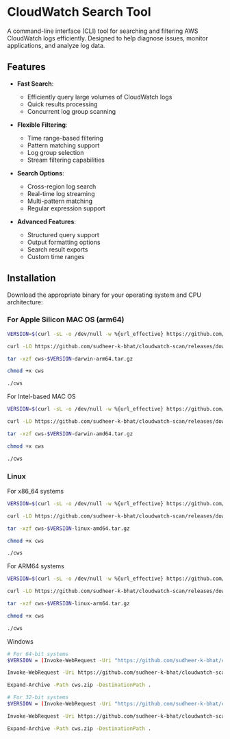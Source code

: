 # CloudWatch Search Tool

A command-line interface (CLI) tool for searching and filtering AWS CloudWatch logs efficiently. Designed to help diagnose issues, monitor applications, and analyze log data.

## Features

- **Fast Search**: 
  - Efficiently query large volumes of CloudWatch logs
  - Quick results processing
  - Concurrent log group scanning

- **Flexible Filtering**:
  - Time range-based filtering
  - Pattern matching support
  - Log group selection
  - Stream filtering capabilities

- **Search Options**:
  - Cross-region log search
  - Real-time log streaming
  - Multi-pattern matching
  - Regular expression support

- **Advanced Features**:
  - Structured query support
  - Output formatting options
  - Search result exports
  - Custom time ranges

## Installation

Download the appropriate binary for your operating system and CPU architecture:

### For Apple Silicon MAC OS (arm64)

```sh
VERSION=$(curl -sL -o /dev/null -w %{url_effective} https://github.com/sudheer-k-bhat/cloudwatch-scan/releases/latest | sed 's#.*/tag/##')

curl -LO https://github.com/sudheer-k-bhat/cloudwatch-scan/releases/download/$VERSION/cws-$VERSION-darwin-arm64.tar.gz

tar -xzf cws-$VERSION-darwin-arm64.tar.gz

chmod +x cws

./cws
```

For Intel-based MAC OS
```sh
VERSION=$(curl -sL -o /dev/null -w %{url_effective} https://github.com/sudheer-k-bhat/cloudwatch-scan/releases/latest | sed 's#.*/tag/##')

curl -LO https://github.com/sudheer-k-bhat/cloudwatch-scan/releases/download/$VERSION/cws-$VERSION-darwin-amd64.tar.gz

tar -xzf cws-$VERSION-darwin-amd64.tar.gz

chmod +x cws

./cws
```
### Linux
For x86_64 systems
```sh
VERSION=$(curl -sL -o /dev/null -w %{url_effective} https://github.com/sudheer-k-bhat/cloudwatch-scan/releases/latest | sed 's#.*/tag/##')

curl -LO https://github.com/sudheer-k-bhat/cloudwatch-scan/releases/download/$VERSION/cws-$VERSION-linux-amd64.tar.gz

tar -xzf cws-$VERSION-linux-amd64.tar.gz

chmod +x cws

./cws
```

For ARM64 systems
```sh
VERSION=$(curl -sL -o /dev/null -w %{url_effective} https://github.com/sudheer-k-bhat/cloudwatch-scan/releases/latest | sed 's#.*/tag/##')

curl -LO https://github.com/sudheer-k-bhat/cloudwatch-scan/releases/download/$VERSION/cws-$VERSION-linux-arm64.tar.gz

tar -xzf cws-$VERSION-linux-arm64.tar.gz

chmod +x cws

./cws
```

Windows

```sh
# For 64-bit systems
$VERSION = (Invoke-WebRequest -Uri "https://github.com/sudheer-k-bhat/cloudwatch-scan/releases/latest" -UseBasicParsing).BaseResponse.ResponseUri -replace ".*/tag/", ""

Invoke-WebRequest -Uri https://github.com/sudheer-k-bhat/cloudwatch-scan/releases/download/$VERSION/cws-$VERSION-windows-amd64.zip -OutFile cws.zip

Expand-Archive -Path cws.zip -DestinationPath .

# For 32-bit systems
$VERSION = (Invoke-WebRequest -Uri "https://github.com/sudheer-k-bhat/cloudwatch-scan/releases/latest" -UseBasicParsing).BaseResponse.ResponseUri -replace ".*/tag/", ""

Invoke-WebRequest -Uri https://github.com/sudheer-k-bhat/cloudwatch-scan/releases/download/$VERSION/cws-$VERSION-windows-386.zip -OutFile cws.zip

Expand-Archive -Path cws.zip -DestinationPath .
```

